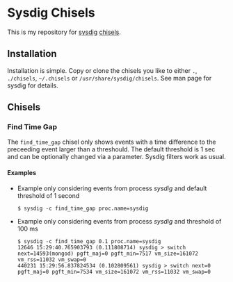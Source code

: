 # Sysdig Chisels

This is my repository for [sysdig](http://www.sysdig.org) [chisels](http://www.sysdig.org/wiki/chisels-overview/).

## Installation

Installation is simple. Copy or clone the chisels you like to either `.`, `./chisels`, `~/.chisels` or `/usr/share/sysdig/chisels`. See man page for sysdig for details.

## Chisels

### Find Time Gap

The `find_time_gap` chisel only shows events with a time difference to the preceeding event larger than a threshould. The default threshold is 1 sec and can be optionally changed via a parameter. Sysdig filters work as usual.

#### Examples

* Example only considering events from process _sysdig_ and default threshold of 1 second

    ```
    $ sysdig -c find_time_gap proc.name=sysdig
    ```

* Example only considering events from process _sysdig_ and threshold of 100 ms

    ```
    $ sysdig -c find_time_gap 0.1 proc.name=sysdig
    12646 15:29:40.765903793 (0.111808714) sysdig > switch next=14593(mongod) pgft_maj=0 pgft_min=7517 vm_size=161072 vm_rss=11032 vm_swap=0
    440231 15:29:56.837824534 (0.102809561) sysdig > switch next=0 pgft_maj=0 pgft_min=7534 vm_size=161072 vm_rss=11032 vm_swap=0
    ```

